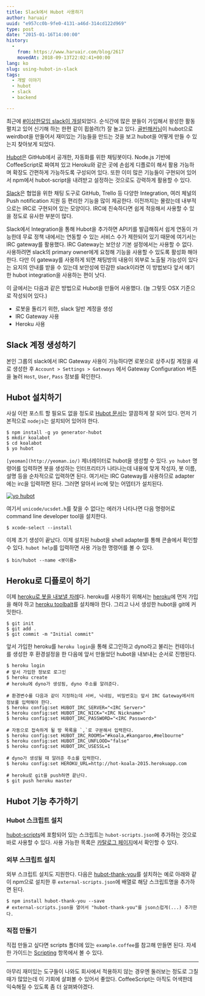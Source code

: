 ```yaml
---
title: Slack에서 Hubot 사용하기
author: haruair
uuid: "e957cc0b-9fe0-4131-a46d-314cd122d969"
type: post
date: "2015-01-16T14:00:00"
history:
  - 
    from: https://www.haruair.com/blog/2617
    movedAt: 2018-09-13T22:02:41+00:00
lang: ko
slug: using-hubot-in-slack
tags:
  - 개발 이야기
  - hubot
  - slack
  - backend

---
```

최근에 [#이상한모임 slack이 개설][1]되었다. 순식간에 많은 분들이 가입해서 왕성한 활동 펼치고 있어 신기해 하는 한편 같이 휩쓸려(?) 잘 놀고 있다. [골빈해커님][2]이 hubot으로 weirdbot을 만들어서 재미있는 기능들을 만드는 것을 보고 hubot을 어떻게 만들 수 있는지 찾아보게 되었다.

[Hubot][3]은 GitHub에서 공개한, 자동화를 위한 채팅봇이다. Node.js 기반에 CoffeeScript로 짜여져 있고 Heroku와 같은 곳에 손쉽게 디플로이 해서 활용 가능하며 확장도 간편하게 가능하도록 구성되어 있다. 또한 이미 많은 기능들이 구현되어 있어서 npm에서 hubot-script을 내려받고 설정하는 것으로도 강력하게 활용할 수 있다.

[Slack][4]은 협업을 위한 채팅 도구로 GitHub, Trello 등 다양한 Integration, 여러 체널의 Push notification 지원 등 편리한 기능을 많이 제공한다. 이전까지는 몰랐는데 내부적으로는 IRC로 구현되어 있는 모양이다. IRC에 친숙하다면 쉽게 적응해서 사용할 수 있을 정도로 유사한 부분이 많다.

Slack에서 Integration을 통해 Hubot을 추가하면 API키를 발급해줘서 쉽게 연동이 가능한데 무료 정책 내에서는 연동할 수 있는 서비스 수가 제한되어 있기 때문에 여기서는 IRC gateway를 활용했다. IRC Gateway는 보안상 기본 설정에서는 사용할 수 없다. 사용하려면 slack의 primary owner에게 요청해 기능을 사용할 수 있도록 활성화 해야 한다. 다만 이 gateway를 사용하게 되면 채팅방의 내용이 외부로 노출될 가능성이 있다는 요지의 안내를 받을 수 있는데 보안성에 민감한 slack이라면 이 방법보다 앞서 얘기한 hubot integration을 사용하는 편이 낫다.

이 글에서는 다음과 같은 방법으로 Hubot을 만들어 사용했다. (늘 그렇듯 OSX 기준으로 작성되어 있다.)

  * 로봇을 돌리기 위한, slack 일반 계정을 생성
  * IRC Gateway 사용
  * Heroku 사용

## Slack 계정 생성하기

본인 그룹의 slack에서 IRC Gateway 사용이 가능하다면 로봇으로 상주시킬 계정을 새로 생성한 후 `Account > Settings > Gateways` 에서 Gateway Configuration 버튼을 눌러 `Host`, `User`, `Pass` 정보를 확인한다.

## Hubot 설치하기

사실 이런 포스트 할 필요도 없을 정도로 [Hubot 문서][5]는 깔끔하게 잘 되어 있다. 먼저 기본적으로 `nodejs`는 설치되어 있어야 한다.

    $ npm install -g yo generator-hubot
    $ mkdir koalabot
    $ cd koalabot
    $ yo hubot
    

`[yeoman](http://yeoman.io/)` 제너레이터로 hubot을 생성할 수 있다. `yo hubot` 명령어를 입력하면 봇을 생성하는 인터프리터가 나타나는데 내용에 맞게 작성자, 봇 이름, 설명 등을 순차적으로 입력하면 된다. 여기서는 IRC Gateway를 사용하므로 adapter에는 irc을 입력하면 된다. 그러면 알아서 irc에 맞는 어뎁터가 설치된다.

[<img src="https://live.staticflickr.com/7473/15670711134_26db71c303_o.png?w=660&#038;ssl=1" alt="yo hubot" class="aligncenter " data-recalc-dims="1" />][6]

여기서 `unicode/ucsdet.h`를 찾을 수 없다는 에러가 나타나면 다음 명령어로 command line developer tool을 설치한다.

    $ xcode-select --install
    

이제 초기 생성이 끝났다. 이제 설치된 hubot을 shell adapter를 통해 콘솔에서 확인할 수 있다. `hubot help`를 입력하면 사용 가능한 명령어를 볼 수 있다.

    $ bin/hubot --name <봇이름>
    

## Heroku로 디플로이 하기

이제 [heroku로 봇을 내보낼 차례][7]다. heroku를 사용하기 위해서는 [heroku][8]에 먼저 가입을 해야 하고 [heroku toolbalt][9]를 설치해야 한다. 그리고 나서 생성한 hubot을 git에 커밋한다.

    $ git init
    $ git add .
    $ git commit -m "Initial commit"
    

앞서 가입한 heroku를 `heroku login`을 통해 로그인하고 dyno라고 불리는 컨테이너를 생성한 후 환경설정을 한 다음에 앞서 만들었던 hubot을 내보내는 순서로 진행된다.

    $ heroku login
    # 앞서 가입한 정보로 로그인
    $ heroku create
    # heroku에 dyno가 생성됨, dyno 주소를 알려준다.
    
    # 환경변수를 다음과 같이 지정하는데 서버, 닉네임, 비밀번호는 앞서 IRC Gateway에서의 정보를 입력해야 한다.
    $ heroku config:set HUBOT_IRC_SERVER="<IRC Server>"
    $ heroku config:set HUBOT_IRC_NICK="<IRC Nickname>"
    $ heroku config:set HUBOT_IRC_PASSWORD="<IRC Password>"
    
    # 자동으로 접속하게 될 방 목록을 `,`로 구분해서 입력한다.
    $ heroku config:set HUBOT_IRC_ROOMS="#koala,#kangaroo,#melbourne"
    $ heroku config:set HUBOT_IRC_UNFLOOD="false"
    $ heroku config:set HUBOT_IRC_USESSL=1
    
    # dyno가 생성될 때 알려준 주소를 입력한다.
    $ heroku config:set HEROKU_URL=http://hot-koala-2015.herokuapp.com
    
    # heroku로 git을 push하면 끝난다.
    $ git push heroku master
    

## Hubot 기능 추가하기

### Hubot 스크립트 설치

[hubot-scripts][10]에 포함되어 있는 스크립트는 `hubot-scripts.json`에 추가하는 것으로 바로 사용할 수 있다. 사용 가능한 목록은 [카탈로그 페이지][11]에서 확인할 수 있다.

### 외부 스크립트 설치

외부 스크립트 설치도 지원한다. 다음은 [hubot-thank-you][12]를 설치하는 예로 아래와 같이 npm으로 설치한 후 `external-scripts.json`에 배열로 해당 스크립트명을 추가하면 된다.

    $ npm install hubot-thank-you --save
    # external-scripts.json을 열어서 "hubot-thank-you"를 json스럽게(...) 추가한다.
    

### 직접 만들기

직접 만들고 싶다면 scripts 폴더에 있는 `example.coffee`를 참고해 만들면 된다. 자세한 가이드는 [Scripting][13] 항목에서 볼 수 있다.

* * *

아무리 재미있는 도구들이 나와도 회사에서 적용하지 않는 경우엔 둘러보는 정도로 그칠 때가 많았는데 이 기회에 살펴볼 수 있어서 좋았다. CoffeeScript는 아직도 어색한데 익숙해질 수 있도록 좀 더 살펴봐야겠다.

 [1]: https://twitter.com/minieetea/status/555186265302110208
 [2]: https://twitter.com/golbin
 [3]: https://hubot.github.com
 [4]: http://slack.com
 [5]: https://github.com/github/hubot/tree/master/docs/index.md
 [6]: http://www.flickr.com/photos/90112078@N08/15670711134 "yo hubot"
 [7]: https://github.com/github/hubot/blob/master/docs/deploying/heroku.md
 [8]: https://www.heroku.com/
 [9]: https://toolbelt.heroku.com/
 [10]: https://github.com/github/hubot-scripts
 [11]: http://hubot-script-catalog.herokuapp.com/
 [12]: https://github.com/hubot-scripts/hubot-thank-you
 [13]: https://github.com/github/hubot/blob/master/docs/scripting.md
